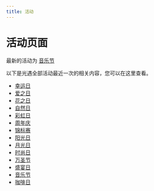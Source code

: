 ```yaml
---
title: 活动
---
```

# 活动页面
最新的活动为 [音乐节](days_of_music.md)

以下是光遇全部活动最近一次的相关内容，您可以在这里查看。

- [幸运日](days_of_fontune.md)
- [爱之日](days_of_love.md)
- [花之日](days_of_bloom.md)
- [自然日](days_of_nature.md)
- [彩虹日](days_of_rainbow.md)
- [周年庆](days_of_anniversary.md)
- [锦标赛](days_of_competition.md)
- [阳光日](days_of_sunlight.md)
- [月光日](days_of_moonlight.md)
- [时尚日](days_of_fashion.md)
- [万圣节](days_of_halloween.md)
- [盛宴日](days_of_feast.md)
- [音乐节](days_of_music.md)
- [咖啡日](days_of_cafe.md)